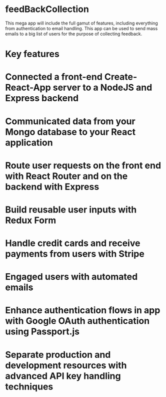 # feedBackCollection
This mega app will include the full gamut of features, including everything from authentication to email handling.  This app can be used to send mass emails to a big list of users for the purpose of collecting feedback.
# Key features
# Connected a front-end Create-React-App server to a NodeJS and Express backend
# Communicated data from your Mongo database to your React application
# Route user requests on the front end with React Router and on the backend with Express
# Build reusable user inputs with Redux Form
# Handle credit cards and receive payments from users with Stripe
# Engaged users with automated emails
# Enhance authentication flows in app with Google OAuth authentication using Passport.js
# Separate production and development resources with advanced API key handling techniques

